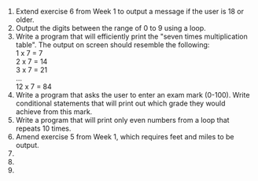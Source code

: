 1. Extend exercise 6 from Week 1 to output a message if the user is 18 or older. 
  2. Output the digits between the range of 0 to 9 using a loop.  
  3. Write a program that will efficiently print the "seven times multiplication table". The output on screen should resemble the following:   
  1 x 7 = 7  
  2 x 7 = 14  
  3 x 7 = 21  
  ...   
  12 x 7 = 84 
  3. Write a program that asks the user to enter an exam mark (0-100). Write conditional statements that will print out which grade they would achieve from this mark.
  4. Write a program that will print only even numbers from a loop that repeats 10 times.     
  5. Amend exercise 5 from Week 1, which requires feet and miles to be output. 
  6. 
  7. 
  8. 
